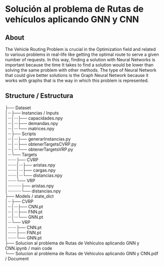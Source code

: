 # Solución al problema de Rutas de vehículos aplicando GNN y CNN

## About
The Vehicle Routing Problem is crucial in the Optimization field and related to various problems in real-life like getting the optimal route to serve a given number of requests. In this way, finding a solution with Neural Networks is important because the time It takes to find a solution would be lower than solving the same problem with other methods. The type of Neural Network that could give better solutions is the Graph Neural Network because it works with graphs that is the way in which this problem is represented.

## Structure / Estructura
├── Dataset                                                                                                                
│···├── Instancias / Inputs                                                                                                
│···│···├── capacidades.npy                                                                                                
│···│···├── demandas.npy                                                                                                   
│···│···└── matrices.npy                                                                                                   
│···├── Scripts                                                                                                            
│···│···├── generarInstancias.py                                                                                           
│···│···├── obtenerTargetsCVRP.py                                                                                          
│···│···└── obtenerTargetsVRP.py                                                                                           
│···└── Targets                                                                                                            
│·······├── CVRP                                                                                                           
│·······│···├── aristas.npy                                                                                                
│·······│···├── cargas.npy                                                                                                 
│·······│···└── distancias.npy                                                                                             
│·······└── VRP                                                                                                            
│···········├── aristas.npy                                                                                                
│···········└── distancias.npy                                                                                             
├── Models / state_dict                                                                                                    
│···├── CVRP                                                                                                               
│···│···├── CNN.pt                                                                                                         
│···│···├── FNN.pt                                                                                                         
│···│···└── GNN.pt                                                                                                         
│···└── VRP                                                                                                                
│·······├── CNN.pt                                                                                                         
│·······├── FNN.pt                                                                                                         
│·······└── GNN.pt                                                                                                         
├── Solucion al problema de Rutas de Vehiculos aplicando GNN y CNN.ipynb / main code                                       
└── Solucion al problema de Rutas de Vehiculos aplicando GNN y CNN.pdf / Document
